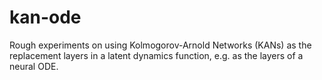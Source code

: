 # kan-ode
Rough experiments on using Kolmogorov-Arnold Networks (KANs) as the replacement layers in a latent dynamics function, e.g. as the layers of a neural ODE.
